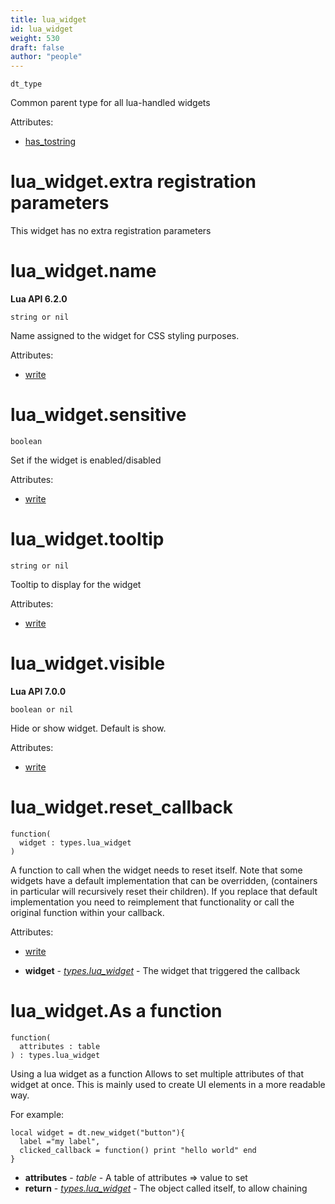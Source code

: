 ```yaml
---
title: lua_widget
id: lua_widget
weight: 530
draft: false
author: "people"
---
```


`dt_type`

Common parent type for all lua-handled widgets

Attributes:

* [has_tostring](../Attributes#has_tostring)

# lua_widget.extra registration parameters

This widget has no extra registration parameters

# lua_widget.name

**Lua API 6.2.0**

`string or nil`

Name assigned to the widget for CSS styling purposes.

Attributes:

* [write](../Attributes#write)

# lua_widget.sensitive

`boolean`

Set if the widget is enabled/disabled

Attributes:

* [write](../Attributes#write)

# lua_widget.tooltip

`string or nil`

Tooltip to display for the widget

Attributes:

* [write](../Attributes#write)

# lua_widget.visible

**Lua API 7.0.0**

`boolean or nil`

Hide or show widget.  Default is show.

Attributes:

* [write](../Attributes#write)

# lua_widget.reset_callback

```
function(
  widget : types.lua_widget
)
```

A function to call when the widget needs to reset itself.
Note that some widgets have a default implementation that can be overridden, \(containers in particular will recursively reset their children\). If you replace that default implementation you need to reimplement that functionality or call the original function within your
callback.

Attributes:

* [write](../Attributes#write)

* **widget** - _[types.lua_widget](../types.lua_widget)_ - The widget that triggered the callback

# lua_widget.As a function

```
function(
  attributes : table
) : types.lua_widget
```

Using a lua widget as a function Allows to set multiple attributes of that widget at once.
This is mainly used to create UI elements in a more readable way.

For example:

```
local widget = dt.new_widget("button"){
  label ="my label",
  clicked_callback = function() print "hello world" end
}
```

* **attributes** - _table_ - A table of attributes => value to set
* **return** - _[types.lua_widget](../types.lua_widget)_ - The object called itself, to allow chaining

